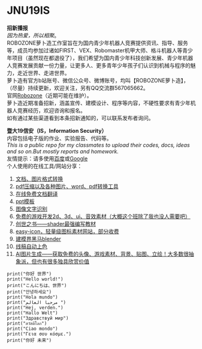 # JNU19IS
 
 **招新播报**  
 *因为热爱，所以相聚*。  
 ROBOZONE萝卜造工作室旨在为国内青少年机器人竞赛提供资讯、指导、服务等，成员均参加过诸如FIRST、VEX、Robomaster机甲大师、格斗机器人等青少年项目（虽然现在都退役了），我们希望为国内青少年科技创新发展、青少年机器人竞赛发展贡献一份力量，让更多人、更多青年少年孩子们认识到机械与程序的魅力，走近世界、走进世界。  
 萝卜造有官方b站账号、微信公众号、微博账号，均叫【ROBOZONE萝卜造】，（尽量）持续更新，欢迎关注，另有QQ交流群567065662。  
 官网[Robozone](https://www.robozone.com.cn)（近期可能在维护）。  
 萝卜造近期准备招新，涵盖宣传、建模设计、程序等内容，不硬性要求有青少年机器人竞赛经历，欢迎咨询和报名。  
 如有通过某些渠道看到本条招新通知的，可以联系发布者询问。  
 
 **暨大19信安（IS，Information Security）**  
 内容包括电子版的作业、实验报告、代码等。  
 *This is a public repo for my classmates to upload their codes, docs, ideas and so on.But mostly reports and homework.*  
 友情提示：请多使用[百度](https://www.baidu.com)或[Google](https://www.google.com)  
 个人使用的在线工具/网站分享：
 1. [文档、图片格式转换](http://www.pdfdo.com/doc-to-pdf.aspx)
 2. [pdf压缩以及各种图片、word、pdf转换工具](https://www.ilovepdf.com/zh-cn/compress_pdf)
 3. [在线免费文档翻译](https://www.onlinedoctranslator.com/)
 4. [ppt模板](http://www.1ppt.com/)
 5. [图像文字识别](https://zhcn.109876543210.com/)
 6. [免费的游戏开发2d、3d、ui、音效素材（大概这个班除了我也没人需要吧）](https://kenney.nl/)
 7. [创世之书——shader最强编写教材](https://thebookofshaders.com/)
 8. [easy-icon，轻量级图标素材网站，部分收费](https://www.easyicon.net/)
 9. [建模界黑马blender](https://www.blender.org/download/)
 10. [线稿自动上色](https://petalica-paint.pixiv.dev/index_zh.html)
 11. [AI图片生成——获取免费的头像、游戏素材、背景、贴图、立绘！大多数很抽象派，但也有很多独具欣赏价值](https://artbreeder.com/browse)
 ```
 print("你好 世界")  
 print("Hello world!")  
 print("こんにちは、世界")  
 print("안녕하세요")  
 print("Hola mundo")  
 print("مرحبا العالم ")  
 print("Hej, verden.")  
 print("Hallo Welt")  
 print("Здравствуй мир")  
 print("สวัสดีโลก")  
 print("Ciao mondo")  
 print("Γεια σου κόσμε.")  
 print("你好 未来")  
 ```
 
